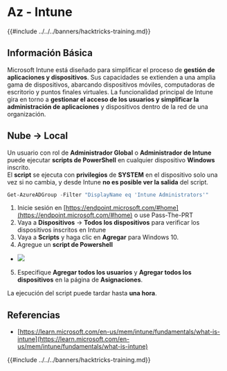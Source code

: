 # Az - Intune

{{#include ../../../banners/hacktricks-training.md}}

## Información Básica

Microsoft Intune está diseñado para simplificar el proceso de **gestión de aplicaciones y dispositivos**. Sus capacidades se extienden a una amplia gama de dispositivos, abarcando dispositivos móviles, computadoras de escritorio y puntos finales virtuales. La funcionalidad principal de Intune gira en torno a **gestionar el acceso de los usuarios y simplificar la administración de aplicaciones** y dispositivos dentro de la red de una organización.

## Nube -> Local

Un usuario con rol de **Administrador Global** o **Administrador de Intune** puede ejecutar **scripts de PowerShell** en cualquier dispositivo **Windows** inscrito.\
El **script** se ejecuta con **privilegios** de **SYSTEM** en el dispositivo solo una vez si no cambia, y desde Intune **no es posible ver la salida** del script.
```powershell
Get-AzureADGroup -Filter "DisplayName eq 'Intune Administrators'"
```
1. Inicie sesión en [https://endpoint.microsoft.com/#home](https://endpoint.microsoft.com/#home) o use Pass-The-PRT  
2. Vaya a **Dispositivos** -> **Todos los dispositivos** para verificar los dispositivos inscritos en Intune  
3. Vaya a **Scripts** y haga clic en **Agregar** para Windows 10.  
4. Agregue un **script de Powershell**  
- ![](<../../../images/image (264).png>)  
5. Especifique **Agregar todos los usuarios** y **Agregar todos los dispositivos** en la página de **Asignaciones**.  

La ejecución del script puede tardar hasta **una hora**.  

## Referencias  

- [https://learn.microsoft.com/en-us/mem/intune/fundamentals/what-is-intune](https://learn.microsoft.com/en-us/mem/intune/fundamentals/what-is-intune)  

{{#include ../../../banners/hacktricks-training.md}}
